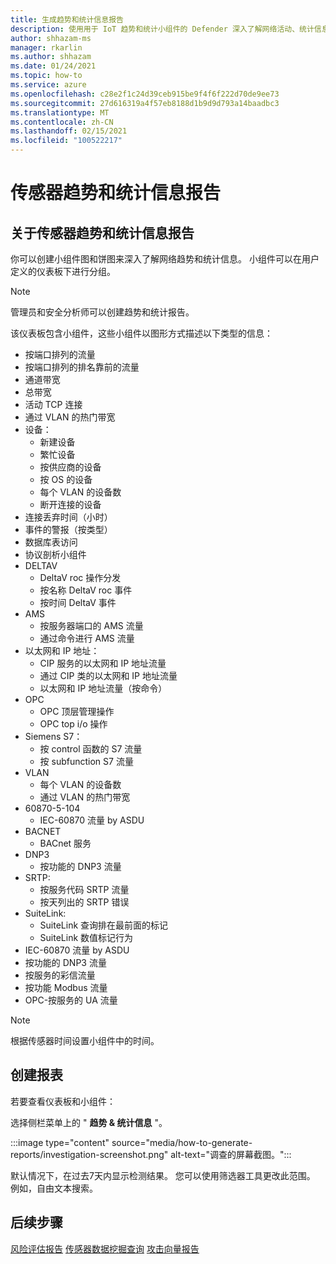```yaml
---
title: 生成趋势和统计信息报告
description: 使用用于 IoT 趋势和统计小组件的 Defender 深入了解网络活动、统计信息和趋势。
author: shhazam-ms
manager: rkarlin
ms.author: shhazam
ms.date: 01/24/2021
ms.topic: how-to
ms.service: azure
ms.openlocfilehash: c28e2f1c24d39ceb915be9f4f6f222d70de9ee73
ms.sourcegitcommit: 27d616319a4f57eb8188d1b9d9d793a14baadbc3
ms.translationtype: MT
ms.contentlocale: zh-CN
ms.lasthandoff: 02/15/2021
ms.locfileid: "100522217"
---
```

# <a name="sensor-trends-and-statistics-reports"></a>传感器趋势和统计信息报告

## <a name="about-sensor-trends-and-statistics-reports"></a>关于传感器趋势和统计信息报告

你可以创建小组件图和饼图来深入了解网络趋势和统计信息。 小组件可以在用户定义的仪表板下进行分组。

> [!NOTE]
> 管理员和安全分析师可以创建趋势和统计报告。

该仪表板包含小组件，这些小组件以图形方式描述以下类型的信息：

- 按端口排列的流量
- 按端口排列的排名靠前的流量
- 通道带宽
- 总带宽
- 活动 TCP 连接
- 通过 VLAN 的热门带宽
- 设备：
  - 新建设备
  - 繁忙设备
  - 按供应商的设备
  - 按 OS 的设备
  - 每个 VLAN 的设备数
  - 断开连接的设备
- 连接丢弃时间（小时）
- 事件的警报（按类型）
- 数据库表访问
- 协议剖析小组件
- DELTAV
  - DeltaV roc 操作分发
  - 按名称 DeltaV roc 事件
  - 按时间 DeltaV 事件
- AMS
  - 按服务器端口的 AMS 流量
  - 通过命令进行 AMS 流量
- 以太网和 IP 地址：
  - CIP 服务的以太网和 IP 地址流量
  - 通过 CIP 类的以太网和 IP 地址流量
  - 以太网和 IP 地址流量（按命令）
- OPC
  - OPC 顶层管理操作
  - OPC top i/o 操作
- Siemens S7：
  - 按 control 函数的 S7 流量
  - 按 subfunction S7 流量
- VLAN
  - 每个 VLAN 的设备数
  - 通过 VLAN 的热门带宽
- 60870-5-104
  - IEC-60870 流量 by ASDU
- BACNET
  - BACnet 服务
- DNP3
  - 按功能的 DNP3 流量
- SRTP:
  - 按服务代码 SRTP 流量
  - 按天列出的 SRTP 错误
- SuiteLink:
  - SuiteLink 查询排在最前面的标记
  - SuiteLink 数值标记行为
- IEC-60870 流量 by ASDU
- 按功能的 DNP3 流量
- 按服务的彩信流量
- 按功能 Modbus 流量
- OPC-按服务的 UA 流量

> [!NOTE]
>  根据传感器时间设置小组件中的时间。

## <a name="create-reports"></a>创建报表

若要查看仪表板和小组件：

选择侧栏菜单上的 " **趋势 & 统计信息** "。

:::image type="content" source="media/how-to-generate-reports/investigation-screenshot.png" alt-text="调查的屏幕截图。":::

默认情况下，在过去7天内显示检测结果。 您可以使用筛选器工具更改此范围。 例如，自由文本搜索。

## <a name="next-steps"></a>后续步骤

[风险评估报告](how-to-create-risk-assessment-reports.md) 
[传感器数据挖掘查询](how-to-create-data-mining-queries.md) 
[攻击向量报告](how-to-create-attack-vector-reports.md)